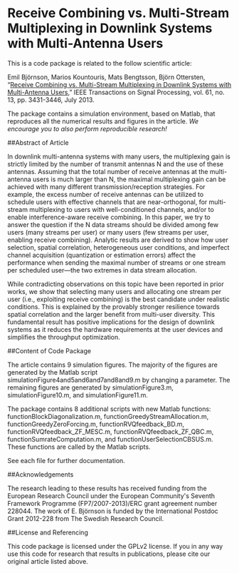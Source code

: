 Receive Combining vs. Multi-Stream Multiplexing in Downlink Systems with Multi-Antenna Users
==================

This is a code package is related to the follow scientific article:

Emil Björnson, Marios Kountouris, Mats Bengtsson, Björn Ottersten, “[Receive Combining vs. Multi-Stream Multiplexing in Downlink Systems with Multi-Antenna Users](http://arxiv.org/pdf/1207.2776),” IEEE Transactions on Signal Processing, vol. 61, no. 13, pp. 3431-3446, July 2013.

The package contains a simulation environment, based on Matlab, that reproduces all the numerical results and figures in the article. *We encourage you to also perform reproducible research!*


##Abstract of Article

In downlink multi-antenna systems with many users, the multiplexing gain is strictly limited by the number of transmit antennas N and the use of these antennas. Assuming that the total number of receive antennas at the multi-antenna users is much larger than N, the maximal multiplexing gain can be achieved with many different transmission/reception strategies. For example, the excess number of receive antennas can be utilized to schedule users with effective channels that are near-orthogonal, for multi-stream multiplexing to users with well-conditioned channels, and/or to enable interference-aware receive combining. In this paper, we try to answer the question if the N data streams should be divided among few users (many streams per user) or many users (few streams per user, enabling receive combining). Analytic results are derived to show how user selection, spatial correlation, heterogeneous user conditions, and imperfect channel acquisition (quantization or estimation errors) affect the performance when sending the maximal number of streams or one stream per scheduled user—the two extremes in data stream allocation.

While contradicting observations on this topic have been reported in prior works, we show that selecting many users and allocating one stream per user (i.e., exploiting receive combining) is the best candidate under realistic conditions. This is explained by the provably stronger resilience towards spatial correlation and the larger benefit from multi-user diversity. This fundamental result has positive implications for the design of downlink systems as it reduces the hardware requirements at the user devices and simplifies the throughput optimization.


##Content of Code Package

The article contains 9 simulation figures. The majority of the figures are generated by the Matlab script simulationFigure4and5and6and7and8and9.m by changing a parameter. The remaining figures are generated by simulationFigure3.m, simulationFigure10.m, and simulationFigure11.m.

The package contains 8 additional scripts with new Matlab functions: functionBlockDiagonalization.m, functionGreedyStreamAllocation.m, functionGreedyZeroForcing.m, functionRVQfeedback_BD.m, functionRVQfeedback_ZF_MESC.m, functionRVQfeedback_ZF_QBC.m, functionSumrateComputation.m, and functionUserSelectionCBSUS.m. These functions are called by the Matlab scripts.

See each file for further documentation. 


##Acknowledgements

The research leading to these results has received funding from the European Research Council under the European Community's Seventh Framework Programme (FP7/2007-2013)/ERC grant agreement number 228044. The work of E. Björnson is funded by the International Postdoc Grant 2012-228 from The Swedish Research Council.


##License and Referencing

This code package is licensed under the GPLv2 license. If you in any way use this code for research that results in publications, please cite our original article listed above.
